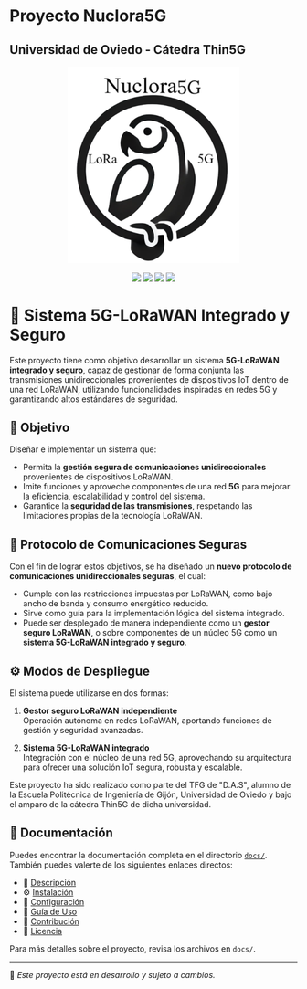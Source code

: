 # Proyecto Nuclora5G
## Universidad de Oviedo - Cátedra Thin5G

<p align="center">
  <img src="nuclora5G_logo.png" alt="Mi Logo" width="300">
</p>

<p align="center">
  <img src="https://img.shields.io/badge/Python-3.9%2B-blue?style=for-the-badge&logo=python">
  <img src="https://img.shields.io/badge/LoRaWAN-IoT-green?style=for-the-badge&logo=wifi">
  <img src="https://img.shields.io/badge/5G-IOT Integration-steelblue?style=for-the-badge&logo=globe">
  <img src="https://img.shields.io/badge/Versión-1.0.0-brightgreen?style=for-the-badge">
</p>

# 📡 Sistema 5G-LoRaWAN Integrado y Seguro

Este proyecto tiene como objetivo desarrollar un sistema **5G-LoRaWAN integrado y seguro**, capaz de gestionar de forma conjunta las transmisiones unidireccionales provenientes de dispositivos IoT dentro de una red LoRaWAN, utilizando funcionalidades inspiradas en redes 5G y garantizando altos estándares de seguridad.

## 🎯 Objetivo

Diseñar e implementar un sistema que:

- Permita la **gestión segura de comunicaciones unidireccionales** provenientes de dispositivos LoRaWAN.
- Imite funciones y aproveche componentes de una red **5G** para mejorar la eficiencia, escalabilidad y control del sistema.
- Garantice la **seguridad de las transmisiones**, respetando las limitaciones propias de la tecnología LoRaWAN.

## 🔐 Protocolo de Comunicaciones Seguras

Con el fin de lograr estos objetivos, se ha diseñado un **nuevo protocolo de comunicaciones unidireccionales seguras**, el cual:

- Cumple con las restricciones impuestas por LoRaWAN, como bajo ancho de banda y consumo energético reducido.
- Sirve como guía para la implementación lógica del sistema integrado.
- Puede ser desplegado de manera independiente como un **gestor seguro LoRaWAN**, o sobre componentes de un núcleo 5G como un **sistema 5G-LoRaWAN integrado y seguro**.

## ⚙️ Modos de Despliegue

El sistema puede utilizarse en dos formas:

1. **Gestor seguro LoRaWAN independiente**  
   Operación autónoma en redes LoRaWAN, aportando funciones de gestión y seguridad avanzadas.

2. **Sistema 5G-LoRaWAN integrado**  
   Integración con el núcleo de una red 5G, aprovechando su arquitectura para ofrecer una solución IoT segura, robusta y escalable.


Este proyecto ha sido realizado como parte del TFG de "D.A.S", alumno de la Escuela Politécnica de Ingeniería de Gijón, Universidad de Oviedo y bajo el amparo de la cátedra Thin5G de dicha universidad.

## 📖 Documentación

Puedes encontrar la documentación completa en el directorio [`docs/`](docs/). También puedes valerte de los siguientes enlaces directos:

- 📌 [Descripción](docs/descripcion.md)  
- ⚙️ [Instalación](docs/instalacion.md)  
- 🔧 [Configuración](docs/configuracion.md)  
- 🚀 [Guía de Uso](docs/uso.md)  
- 🤝 [Contribución](docs/contribucion.md)  
- 📜 [Licencia](docs/licencia.md)  

Para más detalles sobre el proyecto, revisa los archivos en `docs/`.

---

📌 *Este proyecto está en desarrollo y sujeto a cambios.*  
